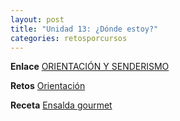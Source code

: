 ```yaml
---
layout: post
title: "Unidad 13: ¿Dónde estoy?"
categories: retosporcursos
---
```


**Enlace** [ORIENTACIÓN Y SENDERISMO](https://danieledufis.github.io/orientacionysenderismo/orientacionysenderismo)

**Retos** [Orientación](https://danieledufis.github.io/pdfs/Orientaci%C3%B3n-retos-4.pdf)

**Receta** [Ensalda gourmet](https://danieledufis.github.io/pdfs/Receta-Ensalada%20Gourmet.pdf)

